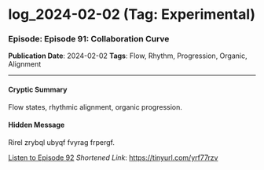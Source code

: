 # log_2024-02-02 (Tag: Experimental)

### Episode: Episode 91: Collaboration Curve

**Publication Date**: 2024-02-02
**Tags**: Flow, Rhythm, Progression, Organic, Alignment

---

#### Cryptic Summary
Flow states, rhythmic alignment, organic progression.

#### Hidden Message
Rirel zrybql ubyqf fvyrag frpergf.

[Listen to Episode 92](https://tinyurl.com/yrf77rzv)
*Shortened Link*: https://tinyurl.com/yrf77rzv
